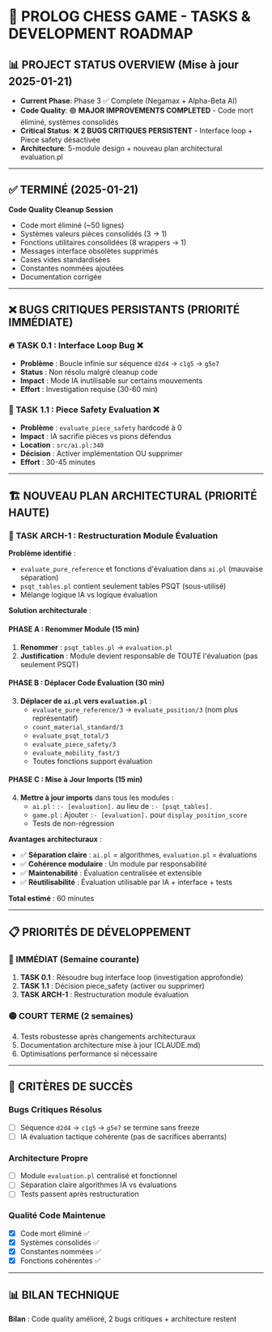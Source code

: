# 🚨 PROLOG CHESS GAME - TASKS & DEVELOPMENT ROADMAP

## 📊 **PROJECT STATUS OVERVIEW (Mise à jour 2025-01-21)**

- **Current Phase**: Phase 3 ✅ Complete (Negamax + Alpha-Beta AI)
- **Code Quality**: 🟢 **MAJOR IMPROVEMENTS COMPLETED** - Code mort éliminé, systèmes consolidés
- **Critical Status**: ❌ **2 BUGS CRITIQUES PERSISTENT** - Interface loop + Piece safety désactivée
- **Architecture**: 5-module design + nouveau plan architectural evaluation.pl

---

## ✅ **TERMINÉ (2025-01-21)**

**Code Quality Cleanup Session**
- Code mort éliminé (~50 lignes)
- Systèmes valeurs pièces consolidés (3 → 1)
- Fonctions utilitaires consolidées (8 wrappers → 1)
- Messages interface obsolètes supprimés
- Cases vides standardisées
- Constantes nommées ajoutées
- Documentation corrigée

---

## ❌ **BUGS CRITIQUES PERSISTANTS (PRIORITÉ IMMÉDIATE)**

### **🔥 TASK 0.1 : Interface Loop Bug** ❌
- **Problème** : Boucle infinie sur séquence `d2d4` → `c1g5` → `g5e7`
- **Status** : Non résolu malgré cleanup code
- **Impact** : Mode IA inutilisable sur certains mouvements
- **Effort** : Investigation requise (30-60 min)

### **🤖 TASK 1.1 : Piece Safety Evaluation** ❌
- **Problème** : `evaluate_piece_safety` hardcodé à 0
- **Impact** : IA sacrifie pièces vs pions défendus
- **Location** : `src/ai.pl:340`
- **Décision** : Activer implémentation OU supprimer
- **Effort** : 30-45 minutes

---

## 🏗️ **NOUVEAU PLAN ARCHITECTURAL (PRIORITÉ HAUTE)**

### **🎯 TASK ARCH-1 : Restructuration Module Évaluation**

**Problème identifié** :
- `evaluate_pure_reference` et fonctions d'évaluation dans `ai.pl` (mauvaise séparation)
- `psqt_tables.pl` contient seulement tables PSQT (sous-utilisé)
- Mélange logique IA vs logique évaluation

**Solution architecturale** :

#### **PHASE A : Renommer Module (15 min)**
1. **Renommer** : `psqt_tables.pl` → `evaluation.pl`
2. **Justification** : Module devient responsable de TOUTE l'évaluation (pas seulement PSQT)

#### **PHASE B : Déplacer Code Évaluation (30 min)**  
3. **Déplacer de `ai.pl` vers `evaluation.pl`** :
   - `evaluate_pure_reference/3` → `evaluate_position/3` (nom plus représentatif)
   - `count_material_standard/3`
   - `evaluate_psqt_total/3` 
   - `evaluate_piece_safety/3`
   - `evaluate_mobility_fast/3`
   - Toutes fonctions support évaluation

#### **PHASE C : Mise à Jour Imports (15 min)**
4. **Mettre à jour imports** dans tous les modules :
   - `ai.pl` : `:- [evaluation].` au lieu de `:- [psqt_tables].`
   - `game.pl` : Ajouter `:- [evaluation].` pour `display_position_score`
   - Tests de non-régression

**Avantages architecturaux** :
- ✅ **Séparation claire** : `ai.pl` = algorithmes, `evaluation.pl` = évaluations
- ✅ **Cohérence modulaire** : Un module par responsabilité
- ✅ **Maintenabilité** : Évaluation centralisée et extensible  
- ✅ **Réutilisabilité** : Évaluation utilisable par IA + interface + tests

**Total estimé** : 60 minutes

---

## 📋 **PRIORITÉS DE DÉVELOPPEMENT**

### **🔴 IMMÉDIAT (Semaine courante)**
1. **TASK 0.1** : Résoudre bug interface loop (investigation approfondie)
2. **TASK 1.1** : Décision piece_safety (activer ou supprimer)  
3. **TASK ARCH-1** : Restructuration module évaluation

### **🟡 COURT TERME (2 semaines)**
4. Tests robustesse après changements architecturaux
5. Documentation architecture mise à jour (CLAUDE.md)
6. Optimisations performance si nécessaire

---

## 🎯 **CRITÈRES DE SUCCÈS**

### **Bugs Critiques Résolus**
- [ ] Séquence `d2d4` → `c1g5` → `g5e7` se termine sans freeze
- [ ] IA évaluation tactique cohérente (pas de sacrifices aberrants)

### **Architecture Propre**  
- [ ] Module `evaluation.pl` centralisé et fonctionnel
- [ ] Séparation claire algorithmes IA vs évaluations
- [ ] Tests passent après restructuration

### **Qualité Code Maintenue**
- [x] Code mort éliminé ✅
- [x] Systèmes consolidés ✅  
- [x] Constantes nommées ✅
- [x] Fonctions cohérentes ✅

---

## 📊 **BILAN TECHNIQUE**

**Bilan** : Code quality amélioré, 2 bugs critiques + architecture restent
